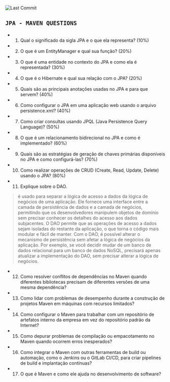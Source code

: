 ![Last Commit](https://img.shields.io/github/last-commit/MateusLeviDev/maven-jpa-demo)

## `JPA - MAVEN QUESTIONS`

- 01. Qual o significado da sigla JPA e o que ela representa? (10%)
- 02. O que é um EntityManager e qual sua função? (20%)
- 03. O que é uma entidade no contexto do JPA e como ela é representada? (30%)
- 04. O que é o Hibernate e qual sua relação com o JPA? (20%)
- 05. Quais são as principais anotações usadas no JPA e para que servem? (40%)
- 06. Como configurar o JPA em uma aplicação web usando o arquivo persistence.xml? (40%)
- 07. Como criar consultas usando JPQL (Java Persistence Query Language)? (50%)
- 08. O que é um relacionamento bidirecional no JPA e como é implementado? (60%)
- 09. Quais são as estratégias de geração de chaves primárias disponíveis no JPA e como configurá-las? (70%)
- 10. Como realizar operações de CRUD (Create, Read, Update, Delete) usando o JPA? (80%)
- 11. Explique sobre o DAO.
> é usado para separar a lógica de acesso a dados da lógica de negócios de uma aplicação. Ele fornece uma interface entre a camada de persistência de dados e a camada de negócios, permitindo que os desenvolvedores manipulem objetos de domínio sem precisar conhecer os detalhes do acesso aos dados subjacentes. O DAO permite que as operações de acesso a dados sejam isoladas do restante da aplicação, o que torna o código mais modular e fácil de manter. Com o DAO, é possível alterar o mecanismo de persistência sem afetar a lógica de negócios da aplicação. Por exemplo, se você decidir mudar de um banco de dados relacional para um banco de dados NoSQL, precisará apenas atualizar a implementação do DAO, sem precisar alterar a lógica de negócios.
- 12. Como resolver conflitos de dependências no Maven quando diferentes bibliotecas precisam de diferentes versões de uma mesma dependência?
- 13. Como lidar com problemas de desempenho durante a construção de projetos Maven em máquinas com recursos limitados?
- 14. Como configurar o Maven para trabalhar com um repositório de artefatos interno da empresa em vez do repositório padrão da Internet?
- 15. Como depurar problemas de compilação ou empacotamento no Maven quando ocorrem erros inesperados?
- 16. Como integrar o Maven com outras ferramentas de build ou automação, como o Jenkins ou o GitLab CI/CD, para criar pipelines de build e implantação contínuas?
- 17. O que é Maven e como ele ajuda no desenvolvimento de software?
